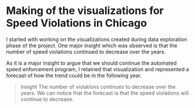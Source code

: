 # Making of the visualizations for Speed Violations in Chicago

I started with working on the visualizations created during data exploration phase of the project. One major insight which was observed is that the number of speed violations continued to decrease over the years.

As it is a major insight to argue that we should continue the automated speed enforcement program, I retained that visualization and represented a forecast of how the trend could be in the following year.

> Insight
The number of violations continues to decrease over the years. We can notice that the forecast is that the speed violations will continue to decrease.
